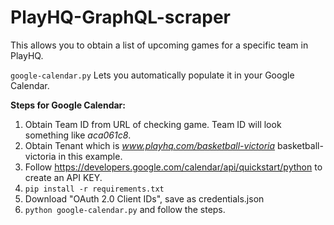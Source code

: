 # PlayHQ-GraphQL-scraper
This allows you to obtain a list of upcoming games for a specific team in PlayHQ.

```google-calendar.py```
Lets you automatically populate it in your Google Calendar.

**Steps for Google Calendar:**

1. Obtain Team ID from URL of checking game. Team ID will look something like _aca061c8_.
2. Obtain Tenant which is _www.playhq.com/basketball-victoria_ basketball-victoria in this example.
3. Follow https://developers.google.com/calendar/api/quickstart/python to create an API KEY.
4. ```pip install -r requirements.txt```
5. Download "OAuth 2.0 Client IDs", save as credentials.json
6. ```python google-calendar.py``` and follow the steps.
